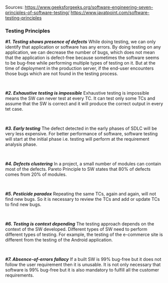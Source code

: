 Sources:
https://www.geeksforgeeks.org/software-engineering-seven-principles-of-software-testing/
https://www.javatpoint.com/software-testing-principles


### Testing Principles

***\#1. Testing shows presence of defects***
While doing testing, we can only identify that application or software has any errors. By doing testing on any application, we can decrease the number of bugs, which does not mean that the application is defect-free because sometimes the software seems to be bug-free while performing multiple types of testing on it. But at the time of deployment in the production server, if the end-user encounters those bugs which are not found in the testing process.

<br>

***\#2. Exhaustive testing is impossible***
Exhaustive testing is impossible means the SW can never test at every TC. It can test only some TCs and assume that the SW is correct and it will produce the correct output in every tet case.

<br>

***\#3. Early testing***
The defect detected in the early phases of SDLC will be very less expensive. For better performance of software, software testing will start at the initial phase i.e. testing will perform at the requirement analysis phase.

<br>

***\#4. Defects clustering***
In a project, a small number of modules can contain most of the defects. Pareto Principle to SW states that 80% of defects comes from 20% of modules.

<br>

***\#5. Pesticide paradox***
Repeating the same TCs, again and again, will not find new bugs. So it is necessary to review the TCs and add or update TCs to find new bugs.

<br>

***\#6. Testing is context depending***
The testing approach depends on the context of the SW developed. Different types of SW need to perform different types of testing. For example, the testing of the e-commerce site is different from the testing of the Android application.

<br>

***\#7. Absence-of-errors fallacy***
If a built SW is 99% bug-free but it does not follow the user requirement then it is unusable. It is not only necessary that software is 99% bug-free but it is also mandatory to fulfill all the customer requirements.